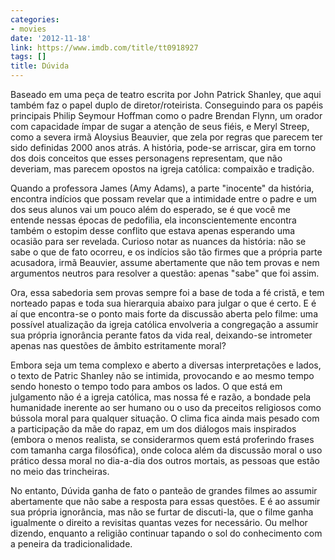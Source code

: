 ```yaml
---
categories:
- movies
date: '2012-11-18'
link: https://www.imdb.com/title/tt0918927
tags: []
title: Dúvida
---
```


Baseado em uma peça de teatro escrita por John Patrick Shanley, que aqui também faz o papel duplo de diretor/roteirista. Conseguindo para os papéis principais Philip Seymour Hoffman como o padre Brendan Flynn, um orador com capacidade ímpar de sugar a atenção de seus fiéis, e Meryl Streep, como a severa irmã Aloysius Beauvier, que zela por regras que parecem ter sido definidas 2000 anos atrás. A história, pode-se arriscar, gira em torno dos dois conceitos que esses personagens representam, que não deveriam, mas parecem opostos na igreja católica: compaixão e tradição.

Quando a professora James (Amy Adams), a parte "inocente" da história, encontra indícios que possam revelar que a intimidade entre o padre e um dos seus alunos vai um pouco além do esperado, se é que você me entende nessas épocas de pedofilia, ela inconscientemente encontra também o estopim desse conflito que estava apenas esperando uma ocasião para ser revelada. Curioso notar as nuances da história: não se sabe o que de fato ocorreu, e os indícios são tão firmes que a própria parte acusadora, irmã Beauvier, assume abertamente que não tem provas e nem argumentos neutros para resolver a questão: apenas "sabe" que foi assim.

Ora, essa sabedoria sem provas sempre foi a base de toda a fé cristã, e tem norteado papas e toda sua hierarquia abaixo para julgar o que é certo. E é aí que encontra-se o ponto mais forte da discussão aberta pelo filme: uma possível atualização da igreja católica envolveria a congregação a assumir sua própria ignorância perante fatos da vida real, deixando-se intrometer apenas nas questões de âmbito estritamente moral?

Embora seja um tema complexo e aberto a diversas interpretações e lados, o texto de Patric Shanley não se intimida, provocando e ao mesmo tempo sendo honesto o tempo todo para ambos os lados. O que está em julgamento não é a igreja católica, mas nossa fé e razão, a bondade pela humanidade inerente ao ser humano ou o uso da preceitos religiosos como bússola moral para qualquer situação. O clima fica ainda mais pesado com a participação da mãe do rapaz, em um dos diálogos mais inspirados (embora o menos realista, se considerarmos quem está proferindo frases com tamanha carga filosófica), onde coloca além da discussão moral o uso prático dessa moral no dia-a-dia dos outros mortais, as pessoas que estão no meio das trincheiras.

No entanto, Dúvida ganha de fato o panteão de grandes filmes ao assumir abertamente que não sabe a resposta para essas questões. E é ao assumir sua própria ignorância, mas não se furtar de discuti-la, que o filme ganha igualmente o direito a revisitas quantas vezes for necessário. Ou melhor dizendo, enquanto a religião continuar tapando o sol do conhecimento com a peneira da tradicionalidade.